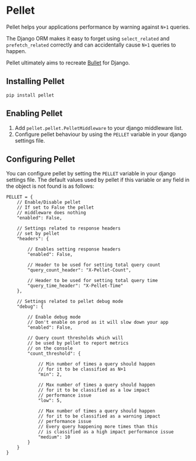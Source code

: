 # Pellet

Pellet helps your applications performance by warning against `N+1` queries.

The Django ORM makes it easy to forget using `select_related` and `prefetch_related` correctly and can accidentally cause `N+1` queries to happen.

Pellet ultimately aims to recreate [Bullet](https://github.com/flyerhzm/bullet) for Django.

## Installing Pellet

`pip install pellet`

## Enabling Pellet

1. Add `pellet.pellet.PelletMiddleware` to your django middleware list.
2. Configure pellet behaviour by using the `PELLET` variable in your django settings file.

## Configuring Pellet

You can configure pellet by setting the `PELLET` variable in your django settings file. The default values used by pellet if this variable or any field in the object is not found is as follows:

```
PELLET = {
    // Enable/Disable pellet
    // If set to False the pellet
    // middleware does nothing
    "enabled": False,

    // Settings related to response headers
    // set by pellet
    "headers": {

        // Enables setting response headers
        "enabled": False,

        // Header to be used for setting total query count
        "query_count_header": "X-Pellet-Count",

        // Header to be used for setting total query time
        "query_time_header": "X-Pellet-Time"
    },

    // Settings related to pellet debug mode
    "debug": {

        // Enable debug mode
        // Don't enable on prod as it will slow down your app
        "enabled": False,

        // Query count thresholds which will
        // be used by pellet to report metrics
        // on the console
        "count_threshold": {

            // Min number of times a query should happen
            // for it to be classified as N+1
            "min": 2,

            // Max number of times a query should happen
            // for it to be classified as a low impact
            // performance issue
            "low": 5,

            // Max number of times a query should happen
            // for it to be classified as a warning impact
            // performance issue
            // Every query happening more times than this
            // is classified as a high impact performance issue
            "medium": 10
        }
    }
}
```
